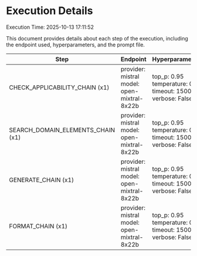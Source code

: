 # Execution Details

Execution Time: 2025-10-13 17:11:52

This document provides details about each step of the execution, including the endpoint used, hyperparameters, and the prompt file.

| Step | Endpoint | Hyperparameters | Prompt Files |
|------|----------|-----------------|--------------|
| CHECK_APPLICABILITY_CHAIN (x1) | provider: mistral<br>model: open-mixtral-8x22b | top_p: 0.95<br>temperature: 0.6<br>timeout: 1500<br>verbose: False | (plain, check-applicability/mistral/plain-template.txt) |
| SEARCH_DOMAIN_ELEMENTS_CHAIN (x1) | provider: mistral<br>model: open-mixtral-8x22b | top_p: 0.95<br>temperature: 0.65<br>timeout: 1500<br>verbose: False | (plain, search-domain-elements/mistral/plain-template-lowsigma.txt) |
| GENERATE_CHAIN (x1) | provider: mistral<br>model: open-mixtral-8x22b | top_p: 0.95<br>temperature: 0.7<br>timeout: 1500<br>verbose: False | (plain, generate-requirements/mistral/plain-template.txt) |
| FORMAT_CHAIN (x1) | provider: mistral<br>model: open-mixtral-8x22b | top_p: 0.95<br>temperature: 0.5<br>timeout: 1500<br>verbose: False | (plain, format-json/mistral/plain-template.txt) |
